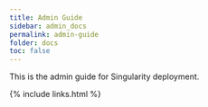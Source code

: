 ```yaml
---
title: Admin Guide
sidebar: admin_docs
permalink: admin-guide
folder: docs
toc: false
---
```


This is the admin guide for Singularity deployment.

{% include links.html %}
